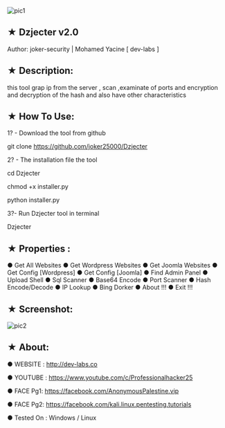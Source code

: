 ![pic1](https://i.imgur.com/QJ6Usi3.jpg)

## ★ Dzjecter v2.0

Author: joker-security | Mohamed Yacine [ dev-labs ]

## ★ Description:

this tool grap ip from the server , scan ,examinate of ports and encryption and decryption of the hash and also have other characteristics

## ★ How To Use:

1? - Download the tool from github

git clone https://github.com/joker25000/Dzjecter

2? - The installation file the tool 

cd Dzjecter

chmod +x installer.py

python installer.py

3?- Run Dzjecter tool in terminal

Dzjecter

## ★ Properties :

● Get All Websites
● Get Wordpress Websites
● Get Joomla Websites
● Get Config [Wordpress]
● Get Config [Joomla]
● Find Admin Panel
● Upload Shell 
● Sql Scanner
● Base64 Encode
● Port Scanner
● Hash Encode/Decode
● IP Lookup
● Bing Dorker
● About !!!
● Exit !!!


## ★ Screenshot:

![pic2](https://i.imgur.com/BAMBTj5.png)

## ★ About:

● WEBSITE : http://dev-labs.co

● YOUTUBE : https://www.youtube.com/c/Professionalhacker25

● FACE Pg1: https://facebook.com/AnonymousPalestine.vip

● FACE Pg2: https://facebook.com/kali.linux.pentesting.tutorials

● Tested On : Windows / Linux
